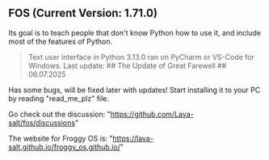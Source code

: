 ## FOS (Current Version: 1.71.0)
Its goal is to teach people that don't know Python how to use it, and include most of the features of Python.
> Text user interface in Python 3.13.0 ran on PyCharm or VS-Code for Windows.
> Last update: ## The Update of Great Farewell ## 06.07.2025

Has some bugs, will be fixed later with updates! Start installing it to your PC by reading "read_me_plz" file.

Go check out the discussion: "https://github.com/Lava-salt/fos/discussions"

The website for Froggy OS is: "https://lava-salt.github.io/froggy_os.github.io/"

